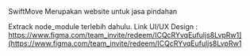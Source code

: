 SwiftMove
Merupakan website untuk jasa pindahan

Extrack node_module terlebih dahulu.
Link UI/UX Design : https://www.figma.com/team_invite/redeem/ICQcRYvqEufuljs8LvpRw1](https://www.figma.com/team_invite/redeem/ICQcRYvqEufuljs8LvpRw1
